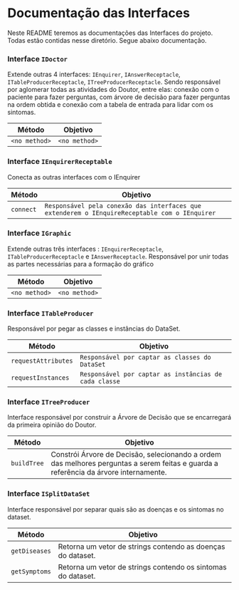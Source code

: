 # Documentação das Interfaces
Neste README teremos as documentações das Interfaces do projeto. Todas estão contidas nesse diretório. Segue abaixo documentação.

### Interface `IDoctor`
Extende outras 4 interfaces: `IEnquirer`, `IAnswerReceptacle`, `ITableProducerReceptacle`, `ITreeProducerReceptacle`. Sendo responsável por aglomerar todas as atividades do Doutor, entre elas: conexão com o paciente para fazer perguntas, com árvore de decisão para fazer perguntas na ordem obtida e conexão com a tabela de entrada para lidar com os sintomas.

Método | Objetivo
------ | --------
`<no method>` | `<no method>`

### Interface `IEnquirerReceptable`
Conecta as outras interfaces com o IEnquirer 

Método | Objetivo
------ | --------
`connect` | `Responsável pela conexão das interfaces que extenderem o IEnquireReceptable com o IEnquirer`

### Interface `IGraphic`
Extende outras três interfaces : `IEnquirerReceptacle`, `ITableProducerReceptacle` e `IAnswerReceptacle`. Responsável por unir
todas as partes necessárias para a formação do gráfico 

Método | Objetivo
------ | --------
`<no method>` | `<no method>`


### Interface `ITableProducer`
Responsável por pegar as classes e instâncias do DataSet.

Método | Objetivo
------ | --------
`requestAttributes` | `Responsável por captar as classes do DataSet`
`requestInstances` | `Responsável por captar as instâncias de cada classe`


### Interface `ITreeProducer`
Interface responsável por construir a Árvore de Decisão que se encarregará da primeira opinião do Doutor.

Método | Objetivo
------ | --------
`buildTree` | Constrói Árvore de Decisão, selecionando a ordem das melhores perguntas a serem feitas e guarda a referência da árvore internamente.

### Interface `ISplitDataSet`
Interface responsável por separar quais são as doenças e os sintomas no dataset.

Método | Objetivo
------ | --------
`getDiseases` | Retorna um vetor de strings contendo as doenças do dataset.
`getSymptoms` | Retorna um vetor de strings contendo os sintomas do dataset.

